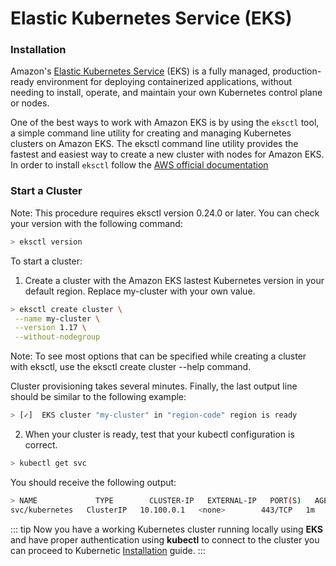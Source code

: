# Elastic Kubernetes Service (EKS)

### Installation

Amazon's [Elastic Kubernetes Service](https://aws.amazon.com/eks//) \(EKS\) is a fully managed, production-ready environment for deploying containerized applications, without needing to install, operate, and maintain your own Kubernetes control plane or nodes.

One of the best ways to work with Amazon EKS is by using the `eksctl` tool, a simple command line utility for creating and managing Kubernetes clusters on Amazon EKS. The eksctl command line utility provides the fastest and easiest way to create a new cluster with nodes for Amazon EKS.
In order to install `eksctl` follow the [AWS official documentation](https://docs.aws.amazon.com/eks/latest/userguide/eksctl.html#installing-eksctl)

### Start a Cluster

Note: This procedure requires eksctl version 0.24.0 or later. You can check your version with the following command:

```bash
> eksctl version
```
To start a cluster:

1) Create a cluster with the Amazon EKS lastest Kubernetes version in your default region. Replace my-cluster with your own value.
```bash
> eksctl create cluster \
 --name my-cluster \
 --version 1.17 \
 --without-nodegroup
```
Note: To see most options that can be specified while creating a cluster with eksctl, use the eksctl create cluster --help command.

Cluster provisioning takes several minutes. Finally, the last output line should be similar to the following example:
```bash
> [✓]  EKS cluster "my-cluster" in "region-code" region is ready
```
2) When your cluster is ready, test that your kubectl configuration is correct.
```bash
> kubectl get svc
```
You should receive the following output:
```bash
> NAME             TYPE        CLUSTER-IP   EXTERNAL-IP   PORT(S)   AGE
svc/kubernetes   ClusterIP   10.100.0.1   <none>        443/TCP   1m
```

::: tip
Now you have a working Kubernetes cluster running locally using **EKS** and have proper authentication using **kubectl** to connect to the cluster you can proceed to Kubernetic [Installation](/installation/) guide.
:::